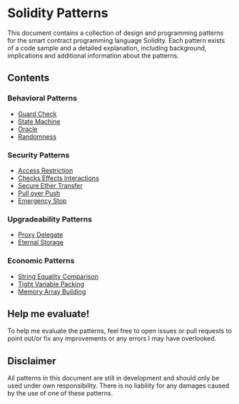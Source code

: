 # Solidity Patterns

This document contains a collection of design and programming patterns for the smart contract programming language Solidity.
Each pattern exists of a code sample and a detailed explanation, including background, implications and additional information about the patterns. 

## Contents

### Behavioral Patterns
* [Guard Check](./tbd.md)
* [State Machine](./tbd.md)
* [Oracle](./tbd.md)
* [Randomness](./tbd.md)

### Security Patterns
* [Access Restriction](./tbd.md)
* [Checks Effects Interactions](./tbd.md)
* [Secure Ether Transfer](./tbd.md)
* [Pull over Push](./tbd.md)
* [Emergency Stop](./tbd.md)

### Upgradeability Patterns
* [Proxy Delegate](./tbd.md)
* [Eternal Storage](./tbd.md)

### Economic Patterns
* [String Equality Comparison](./tbd.md)
* [Tight Variable Packing](./tbd.md)
* [Memory Array Building](./tbd.md)

## Help me evaluate!

To help me evaluate the patterns, feel free to open issues or pull requests to point out/or fix any improvements or any errors I may have overlooked.

## Disclaimer

All patterns in this document are still in development and should only be used under own responsibility. There is no liability for any damages caused by the use of one of these patterns.
